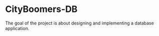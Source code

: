 # CityBoomers-DB
The goal of the project is about designing and implementing a database application. 
